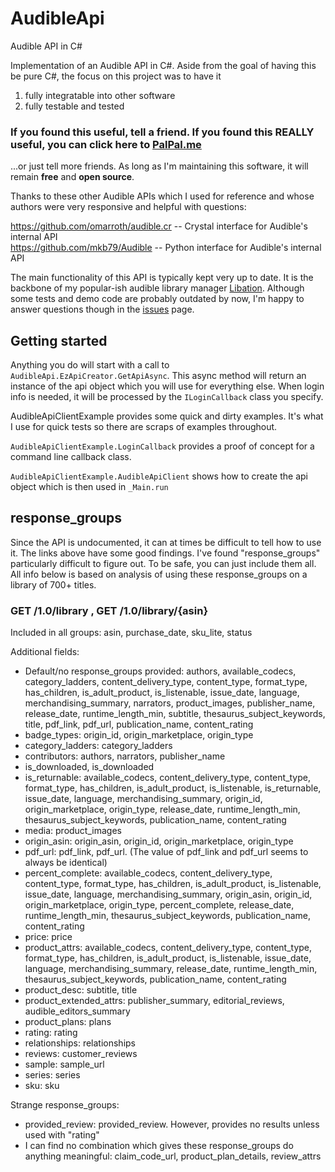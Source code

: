 # AudibleApi
Audible API in C#

Implementation of an Audible API in C#. Aside from the goal of having this be pure C#, the focus on this project was to have it

1) fully integratable into other software
2) fully testable and tested

### If you found this useful, tell a friend. If you found this REALLY useful, you can click here to [PalPal.me](https://paypal.me/mcrackan?locale.x=en_us)
...or just tell more friends. As long as I'm maintaining this software, it will remain **free** and **open source**.

Thanks to these other Audible APIs which I used for reference and whose authors were very responsive and helpful with questions:

https://github.com/omarroth/audible.cr -- Crystal interface for Audible's internal API  
https://github.com/mkb79/Audible -- Python interface for Audible's internal API

The main functionality of this API is typically kept very up to date. It is the backbone of my popular-ish audible library manager [Libation](https://github.com/rmcrackan/Libation). Although some tests and demo code are probably outdated by now, I'm happy to answer questions though in the [issues](https://github.com/rmcrackan/AudibleApi/issues) page.

## Getting started

Anything you do will start with a call to `AudibleApi.EzApiCreator.GetApiAsync`. This async method will return an instance of the api object which you will use for everything else. When login info is needed, it will be processed by the `ILoginCallback` class you specify.

AudibleApiClientExample provides some quick and dirty examples. It's what I use for quick tests so there are scraps of examples throughout.

`AudibleApiClientExample.LoginCallback` provides a proof of concept for a command line callback class.

`AudibleApiClientExample.AudibleApiClient` shows how to create the api object which is then used in `_Main.run`

## response_groups

Since the API is undocumented, it can at times be difficult to tell how to use it. The links above have some good findings. I've found "response_groups" particularly difficult to figure out. To be safe, you can just include them all. All info below is based on analysis of using these response_groups on a library of 700+ titles.

### GET /1.0/library , GET /1.0/library/{asin}

Included in all groups: asin, purchase_date, sku_lite, status

Additional fields:

* Default/no response_groups provided: authors, available_codecs, category_ladders, content_delivery_type, content_type, format_type, has_children, is_adult_product, is_listenable, issue_date, language, merchandising_summary, narrators, product_images, publisher_name, release_date, runtime_length_min, subtitle, thesaurus_subject_keywords, title, pdf_link, pdf_url, publication_name, content_rating
* badge_types: origin_id, origin_marketplace, origin_type
* category_ladders: category_ladders
* contributors: authors, narrators, publisher_name
* is_downloaded, is_downloaded
* is_returnable: available_codecs, content_delivery_type, content_type, format_type, has_children, is_adult_product, is_listenable, is_returnable, issue_date, language, merchandising_summary, origin_id, origin_marketplace, origin_type, release_date, runtime_length_min, thesaurus_subject_keywords, publication_name, content_rating
* media: product_images
* origin_asin: origin_asin, origin_id, origin_marketplace, origin_type
* pdf_url: pdf_link, pdf_url. (The value of pdf_link and pdf_url seems to always be identical)
* percent_complete: available_codecs, content_delivery_type, content_type, format_type, has_children, is_adult_product, is_listenable, issue_date, language, merchandising_summary, origin_asin, origin_id, origin_marketplace, origin_type, percent_complete, release_date, runtime_length_min, thesaurus_subject_keywords, publication_name, content_rating
* price: price
* product_attrs: available_codecs, content_delivery_type, content_type, format_type, has_children, is_adult_product, is_listenable, issue_date, language, merchandising_summary, release_date, runtime_length_min, thesaurus_subject_keywords, publication_name, content_rating
* product_desc: subtitle, title
* product_extended_attrs: publisher_summary, editorial_reviews, audible_editors_summary
* product_plans: plans
* rating: rating
* relationships: relationships
* reviews: customer_reviews
* sample: sample_url
* series: series
* sku: sku

Strange response_groups:

* provided_review: provided_review. However, provides no results unless used with "rating"
* I can find no combination which gives these response_groups do anything meaningful: claim_code_url, product_plan_details, review_attrs

